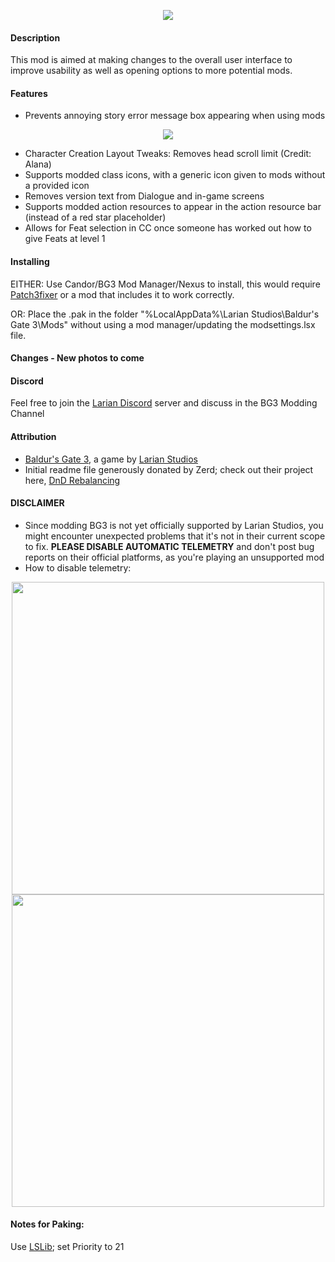 
<p align="middle">
  <img src="https://i.imgur.com/6Zso95t.png"> 
</p>

#### Description
This mod is aimed at making changes to the overall user interface to improve usability as well as opening options to more potential mods.  

#### Features
- Prevents annoying story error message box appearing when using mods
<p float="left" align="middle">
  <img src="https://i.imgur.com/dm5CsPu.png">
</p>  

- Character Creation Layout Tweaks: Removes head scroll limit (Credit: Alana)
- Supports modded class icons, with a generic icon given to mods without a provided icon
- Removes version text from Dialogue and in-game screens
- Supports modded action resources to appear in the action resource bar (instead of a red star placeholder)
- Allows for Feat selection in CC once someone has worked out how to give Feats at level 1

#### Installing 
EITHER: Use Candor/BG3 Mod Manager/Nexus to install, this would require [Patch3fixer](https://www.nexusmods.com/baldursgate3/mods/550) or a mod that includes it to work correctly.

OR: Place the .pak in the folder "%LocalAppData%\Larian Studios\Baldur's Gate 3\Mods" without using a mod manager/updating the modsettings.lsx file.

#### Changes - New photos to come

#### Discord
Feel free to join the [Larian Discord](https://discord.com/invite/larianstudios) server and discuss in the BG3 Modding Channel  

#### Attribution
- [Baldur's Gate 3](https://store.steampowered.com/app/1086940/Baldurs_Gate_3/), a game by [Larian Studios](http://larian.com/)  
- Initial readme file generously donated by Zerd; check out their project here, [DnD Rebalancing](https://github.com/ZerdBG3/DnD-Rebalancing/)  

#### DISCLAIMER
- Since modding BG3 is not yet officially supported by Larian Studios, you might encounter unexpected problems that it's not in their current scope to fix. **PLEASE DISABLE AUTOMATIC TELEMETRY** and don't post bug reports on their official platforms, as you're playing an unsupported mod  
- How to disable telemetry:  
<p float="left" align="middle">
  <img src="https://i.imgur.com/8BSSPiW.png" width="500">
  <img src="https://i.imgur.com/huTu79h.png" width="500">
</p>


#### Notes for Paking:
Use [LSLib](https://github.com/Norbyte/lslib); set Priority to 21

